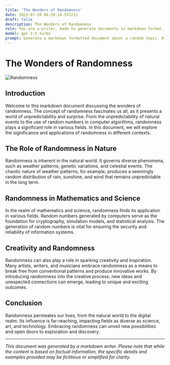 ```yaml
---
title: 'The Wonders of Randomness'
date: 2023-07-20 06:20:14.537211
draft: false
description: The Wonders of Randomness
role: You are a writer, made to generate documents in markdown format. It is very important that all of the documents you generate are in valid markdown format.
model: gpt-3.5-turbo
prompt: Generate a markdown formatted document about a random topic. At the bottom, include a disclaimer explaining that the document was generated by you. The first line of the document should be the title. Make sure that the entire document is in proper markdown format, using a mix of various tags to make the document visually appealing.
---
```


# The Wonders of Randomness

![Randomness](https://www.example.com/randomness.jpg)

## Introduction

Welcome to this markdown document discussing the wonders of randomness. The concept of randomness fascinates us all, as it presents a world of unpredictability and surprise. From the unpredictability of natural events to the use of random numbers in computer algorithms, randomness plays a significant role in various fields. In this document, we will explore the significance and applications of randomness in different contexts.

## The Role of Randomness in Nature

Randomness is inherent in the natural world. It governs diverse phenomena, such as weather patterns, genetic variations, and celestial events. The chaotic nature of weather patterns, for example, produces a seemingly random distribution of rain, sunshine, and wind that remains unpredictable in the long term.

## Randomness in Mathematics and Science

In the realm of mathematics and science, randomness finds its application in various fields. Random numbers generated by computers serve as the foundation for cryptography, simulation models, and statistical analysis. The generation of random numbers is vital for ensuring the security and reliability of information systems.

## Creativity and Randomness

Randomness can also play a role in sparking creativity and inspiration. Many artists, writers, and musicians embrace randomness as a means to break free from conventional patterns and produce innovative works. By introducing randomness into the creative process, new ideas and unexpected connections can emerge, leading to unique and exciting outcomes.

## Conclusion

Randomness permeates our lives, from the natural world to the digital realm. Its influence is far-reaching, impacting fields as diverse as science, art, and technology. Embracing randomness can unveil new possibilities and open doors to exploration and discovery.

---

*This document was generated by a markdown writer. Please note that while the content is based on factual information, the specific details and examples provided may be fictitious or simplified for clarity.*